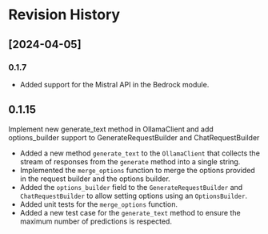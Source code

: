 # Revision History

## [2024-04-05]

### 0.1.7
- Added support for the Mistral API in the Bedrock module.

## 0.1.15

Implement new generate_text method in OllamaClient and add options_builder support to GenerateRequestBuilder and ChatRequestBuilder

- Added a new method `generate_text` to the `OllamaClient` that collects the stream of responses from the `generate` method into a single string.
- Implemented the `merge_options` function to merge the options provided in the request builder and the options builder.
- Added the `options_builder` field to the `GenerateRequestBuilder` and `ChatRequestBuilder` to allow setting options using an `OptionsBuilder`.
- Added unit tests for the `merge_options` function.
- Added a new test case for the `generate_text` method to ensure the maximum number of predictions is respected.